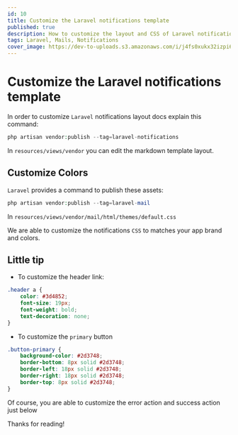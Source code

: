```yaml
---
id: 10
title: Customize the Laravel notifications template
published: true
description: How to customize the layout and CSS of Laravel notifications template.
tags: Laravel, Mails, Notifications
cover_image: https://dev-to-uploads.s3.amazonaws.com/i/j4fs0xukx32izpi6aafd.png
---
```


# Customize the Laravel notifications template

In order to customize `Laravel` notifications layout docs explain this command:

```php
php artisan vendor:publish --tag=laravel-notifications
```

In `resources/views/vendor` you can edit the markdown template layout.


## Customize Colors
 
`Laravel` provides a command to publish these assets:

```php
php artisan vendor:publish --tag=laravel-mail
```

In `resources/views/vendor/mail/html/themes/default.css`


We are able to customize the notifications `CSS` to matches your app brand and colors.

## Little tip

- To customize the header link:

```css
.header a {
    color: #3d4852;
    font-size: 19px;
    font-weight: bold;
    text-decoration: none;
}
```

- To customize the `primary` button

```css
.button-primary {
    background-color: #2d3748;
    border-bottom: 8px solid #2d3748;
    border-left: 18px solid #2d3748;
    border-right: 18px solid #2d3748;
    border-top: 8px solid #2d3748;
}
```

Of course, you are able to customize the error action and success action just below

Thanks for reading!